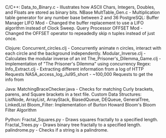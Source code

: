 C/C++:
  Data_to_Binary.c - Illustrates how ASCII Chars, Integers, Doubles, and Floats are stored as binary bits.
  NBase MultTable_Gen.c - Multiplication table generator for any number base between 2 and 36
  PostgreSQL:
    Buffer Manager LIFO Mod - Changed the buffer replacement to use a LIFO algorithm instead of Clock Sweep.
    Query Processor OFFSET Mod - Changed the OFFSET operator to repeadedly skip n tuples instead of just once.
    
Clojure:
  Concurrent_circles.clj - Concurrently animate n circles, interact with each circle and the background independently.
  Modular_Inverse.clj - Calculates the modular inverse of an int
  The_Prisoner's_Dilemma_Game.clj - Implementation of "The Prisoner's Dilemma" using concurrency
  Regex:
    Info_Extract.clj - Extracting different information from a log of HTTP Requests
    NASA_access_log_Jul95_short - ~100,000 Requests to get the info from

Java:
  MatchingBraceChecker.java - Checks for matching Curly brackets, parens, and Square brackets in a text file.
  Custom Data Structures: 
    ListNode, ArrayList, ArrayStack, BiasedQueue, DEQueue, GeneralTree, LinkedList
  Bloom_Filter:
    Implementation of Burton Howard Bloom's Bloom Filter Algorithm
    
Python:
  Fractal_Squares.py - Draws squares fractally to a specified length.
  Fractal_Trees.py - Draws binary tree fractally to a specified length.
  palindrome.py - Checks if a string is a palindrome.
  
